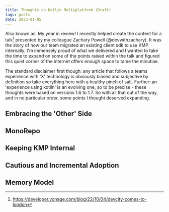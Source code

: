 ```yaml
---
title: Thoughts on Kotlin Multiplatform (Draft)
tags: posts
date: 2023-01-05
---
```


<span class="firstcharacter">A</span>lso known as: My year in review! I recently helped create the content for a talk[^talk] presented by my colleague Zachary Powell (@devwithzachary). It was the story of how our team migrated an existing client sdk to use KMP internally. I'm immensely proud of what we delivered and I wanted to take the time to expand on some of the points raised within the talk and figured this quiet corner of the internet offers enough space to tame the minutiae.

[^talk]: https://developer.vonage.com/blog/22/10/04/devcity-comes-to-london

The standard disclaimer first though: any article that follows a teams experience with 'X' technology is obviously biased and subjective by definition so take everything here with a healthy pinch of salt. Further: an 'experience using kotlin' is an evolving one, so to be precise - these thoughts were based on versions 1.6 to 1.7. So with all that out of the way, and in no particular order, some points I thought deserved expanding.

## Embracing the 'Other' Side
<!-- Receptiveness to KMP definitely falls into two obvious camps: developers who work predominantly on Android [^dev] think KMP is an excellent idea, or atleast a worth while experiment. For developers who spend most of their time in XCode, there is an immediate skepticism when being forced embrace this new technology.

To successfully introduce KMP into any project, its ultimately about alleviating the fears around the impact it will have on the iOS code base. 



KMP allows developer to take ownership of the 'mobile' experience, not just silo them selves to one platform and embracing this new found responsibility is key to enabling KMP to flourish. The idea is to not relegate one platform to an after though.

But what does this practically mean?


 Development has to take into account both platforms and this generally means compromise. Not all  
 -->




[^dev]: A deliberate choice of wording, I hate the expression 'Android Developers' and 'iOS Developers'. It reinforces a false dichotomy between platforms which IMHO helps breed insular mobile developers.




## MonoRepo
<!-- One of the natural/obvious consequences of shared code is that the simpliest change to the public api WILL break depedant code across all platforms unless you update the call site.


When you work across platforms instead of silo'd - you need feedback on your changes across both platforms no matter how trivial the change. 

Multi module gradle projects allow the compiler to catch api changes for 'down stream' modules but by default there is no equivalent for the iOS part of the project. 

The obvious 



It seems an obvious choice for KMP projects to go down the route of monorepo. Since the KMP library will be shared between the two platforms, there's an obvious advantage.
 -->

## Keeping KMP Internal 

<!-- The translation of data types and signatures is functional but a little rough around the edges. Additionally, with KMP being slightly experimental still, it seems the best short term plan was to allow KMP to dictate our public API within the iOS code base.

In affect, iOS code base is one bigger type translating, signature massarging wrapper for the functionality defined within the shared KMP module. 

This is both a good and bad thing. 

Its not a very sustainable practise: (manually) wrapping all the generated types and signatures within the ios codebase. But it does remove the :

In our case, for now we have got away with manual wrappers because we don't have to much api surface area exposed. There will be a point in future we this become unsustainable and we will either have to look at auto generating the wrappers ( KSP potentially? ) or hope KMP has solidified enough to be apart of the public API :crossed_fingers: ... -->


## Cautious and Incremental Adoption


## Memory Model                                   
